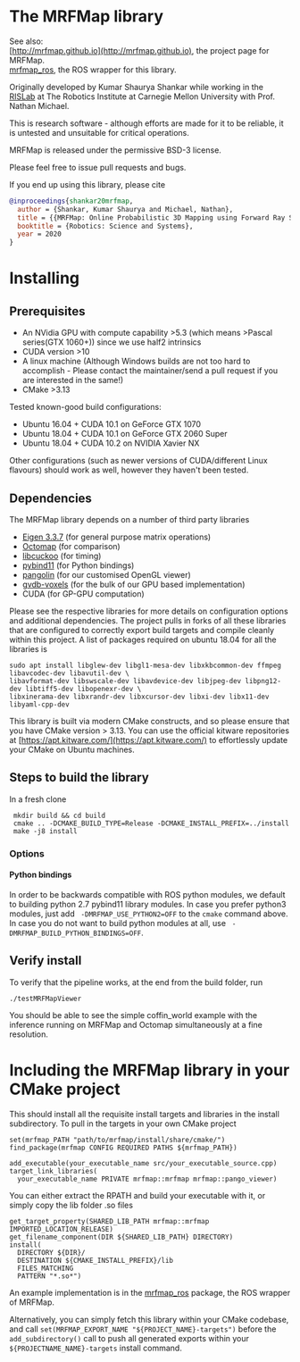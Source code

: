 # The MRFMap library

See also: \
[http://mrfmap.github.io](http://mrfmap.github.io), the project page for MRFMap. \
[mrfmap_ros](https://github.com/mrfmap/mrfmap_ros), the ROS wrapper for this library.


Originally developed by Kumar Shaurya Shankar while working in the [RISLab](https://www.rislab.org/) at The Robotics Institute at Carnegie Mellon University with Prof. Nathan Michael.

This is research software - although efforts are made for it to be reliable, it is untested and unsuitable for critical operations.

MRFMap is released under the permissive BSD-3 license. 

Please feel free to issue pull requests and bugs.

If you end up using this library, please cite
```bibtex
@inproceedings{shankar20mrfmap,
  author = {Shankar, Kumar Shaurya and Michael, Nathan},
  title = {{MRFMap: Online Probabilistic 3D Mapping using Forward Ray Sensor Models}},
  booktitle = {Robotics: Science and Systems},
  year = 2020
}
```

# Installing

## Prerequisites
* An NVidia GPU with compute capability >5.3 (which means >Pascal series(GTX 1060+)) since we use half2 intrinsics
* CUDA version >10
* A linux machine (Although Windows builds are not too hard to accomplish - Please contact the maintainer/send a pull request if you are interested in the same!)
* CMake >3.13


Tested known-good build configurations:
* Ubuntu 16.04 + CUDA 10.1 on GeForce GTX 1070
* Ubuntu 18.04 + CUDA 10.1 on GeForce GTX 2060 Super
* Ubuntu 18.04 + CUDA 10.2 on NVIDIA Xavier NX

Other configurations (such as newer versions of CUDA/different Linux flavours) should work as well, however they haven't been tested.

## Dependencies
The MRFMap library depends on a number of third party libraries
* [Eigen 3.3.7](https://gitlab.com/libeigen/eigen/-/releases/3.3.7) (for general purpose matrix operations)
* [Octomap](https://github.com/OctoMap/octomap) (for comparison)
* [libcuckoo](https://github.com/icoderaven/libcuckoo) (for timing)
* [pybind11](https://github.com/icoderaven/pybind11) (for Python bindings)
* [pangolin](https://github.com/icoderaven/Pangolin) (for our customised OpenGL viewer)
* [gvdb-voxels](https://github.com/icoderaven/gvdb-voxels) (for the bulk of our GPU based implementation)
* CUDA (for GP-GPU computation)

Please see the respective libraries for more details on configuration options and additional dependencies. The project pulls in forks of all these libraries that are configured to correctly export build targets and compile cleanly within this project. A list of packages required on ubuntu 18.04 for all the libraries is 
```
sudo apt install libglew-dev libgl1-mesa-dev libxkbcommon-dev ffmpeg libavcodec-dev libavutil-dev \
libavformat-dev libswscale-dev libavdevice-dev libjpeg-dev libpng12-dev libtiff5-dev libopenexr-dev \
libxinerama-dev libxrandr-dev libxcursor-dev libxi-dev libx11-dev libyaml-cpp-dev
```
This library is built via modern CMake constructs, and so please ensure that you have CMake version > 3.13. You can use the official kitware repositories at [https://apt.kitware.com/](https://apt.kitware.com/) to effortlessly update your CMake on Ubuntu machines.


## Steps to build the library
In a fresh clone

```
 mkdir build && cd build
 cmake .. -DCMAKE_BUILD_TYPE=Release -DCMAKE_INSTALL_PREFIX=../install
 make -j8 install 
 ```

 ### Options
 #### Python bindings
  In order to be backwards compatible with ROS python modules, we default to building python 2.7 pybind11 library modules. In case you prefer python3 modules, just add ``` -DMRFMAP_USE_PYTHON2=OFF```  to the ```cmake``` command above. In case you do not want to build python modules at all, use ``` -DMRFMAP_BUILD_PYTHON_BINDINGS=OFF```.

## Verify install

To verify that the pipeline works, at the end from the build folder, run
```
./testMRFMapViewer
```
You should be able to see the simple coffin_world example with the inference running on MRFMap and Octomap simultaneously at a fine resolution.

# Including the MRFMap library in your CMake project
This should install all the requisite install targets and libraries in the install subdirectory. To pull in the targets in your own CMake project
```
set(mrfmap_PATH "path/to/mrfmap/install/share/cmake/")
find_package(mrfmap CONFIG REQUIRED PATHS ${mrfmap_PATH})

add_executable(your_executable_name src/your_executable_source.cpp)
target_link_libraries(
  your_executable_name PRIVATE mrfmap::mrfmap mrfmap::pango_viewer)
```
You can either extract the RPATH and build your executable with it, or simply copy the lib folder .so files
```
get_target_property(SHARED_LIB_PATH mrfmap::mrfmap IMPORTED_LOCATION_RELEASE)
get_filename_component(DIR ${SHARED_LIB_PATH} DIRECTORY)
install(
  DIRECTORY ${DIR}/
  DESTINATION ${CMAKE_INSTALL_PREFIX}/lib
  FILES_MATCHING
  PATTERN "*.so*")
``` 

An example implementation is in the [mrfmap_ros](https://github.com/mrfmap/mrfmap_ros) package, the ROS wrapper of MRFMap.

Alternatively, you can simply fetch this library within your CMake codebase, and call ```set(MRFMAP_EXPORT_NAME "${PROJECT_NAME}-targets")``` before the ```add_subdirectory()``` call to push all generated exports within your ```${PROJECTNAME_NAME}-targets``` install command.
